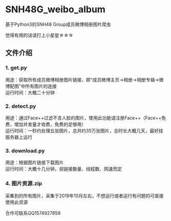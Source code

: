 # SNH48G_weibo_album
基于Python3的SNH48 Group成员微博相册图片爬虫  

觉得有用的话请打上小星星☆☆☆

## 文件介绍
### 1. get.py
用途：获取所有成员微博相册图片链接，即“成员微博主页->相册->相册专辑->微博配图”中所有图片的连接  
运行时间：大概二十分钟

### 2. detect.py
用途：通过Face++过滤不含人脸的图片，使用此功能请注册Face++（Face++免费，增加并发量才收费，免费的足够用）  
运行时间：一秒约处理五张图片，总共约35万张图片，总时长大概几天，最好挂服务器上运行

### 3. download.py
用途：根据图片链接下载图片  
运行时间：大概十几分钟，视链接数量、线程数、网速而定

### 4. 图片资源.zip
采集到的所有图片，采集于2019年10月左右，不想运行或者运行有问题的可直接使用此资源  

合作可联系QQ1574927859
